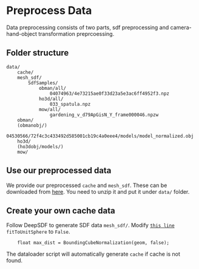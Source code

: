 # Preprocess Data

Data preprocessing consists of two parts, sdf preprocessing and camera-hand-object transformation preprcoessing. 

## Folder structure
```
data/
    cache/
    mesh_sdf/
        SdfSamples/
            obman/all/
                04074963/4e73215ae0f33d23a5e3ac6ff4952f3.npz
            ho3d/all/
                033_spatula.npz
            mow/all/
                gardening_v_d79ApGisN_Y_frame000046.npzw
    obman/
    (obmanobj/)
        04530566/72f4c3c433492d585001cb19c4a0eee4/models/model_normalized.obj
    ho3d/
    (ho3dobj/models/)
    mow/
```

## Use our preprocessed data
We provide our preprocessed `cache` and `mesh_sdf`. These can be downloaded from [here](https://drive.google.com/drive/folders/1v6Pw6vrOGIg6HUEHMVhAQsn-JLBWSHWu?usp=sharing). You need to unzip it and put it under `data/` folder.


## Create your own cache data

Follow DeepSDF to generate SDF data `mesh_sdf/`.  Modify [`this line`](https://github.com/facebookresearch/DeepSDF/blob/main/src/PreprocessMesh.cpp#L384) `fitToUnitSphere` to `False`.
```
    float max_dist = BoundingCubeNormalization(geom, false);
```

The dataloader script will automatically  generate `cache` if cache is not found. 
